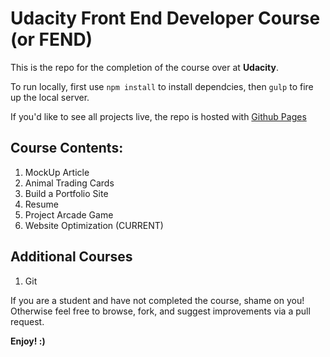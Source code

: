 # Udacity Front End Developer Course (or FEND)

This is the repo for the completion of the course over at **Udacity**. 

To run locally, first use `npm install` to install dependcies, then `gulp` to fire up the local server.

If you'd like to see all projects live, the repo is hosted with [Github Pages](https://edarioq.github.io/udacity-front-end-developer/)

## Course Contents:

1. MockUp Article
2. Animal Trading Cards
3. Build a Portfolio Site
4. Resume
5. Project Arcade Game
6. Website Optimization (CURRENT)

## Additional Courses

1. Git

If you are a student and have not completed the course, shame on you! Otherwise feel free to browse, fork, and suggest improvements via a pull request.

**Enjoy! :)**